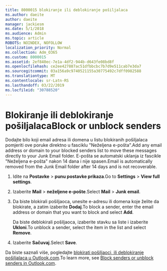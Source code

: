 ```yaml
---
title: 8000015 blokiranje ili deblokiranje pošiljalaca
ms.author: daeite
author: daeite
manager: jackiesm
ms.date: 5/1/2018
ms.audience: Admin
ms.topic: article
ROBOTS: NOINDEX, NOFOLLOW
localization_priority: Normal
ms.collection: Adm_O365
ms.custom: 8000015
ms.assetid: 2ef840ec-7e1a-4df2-944b-d643fe08bd8f
ms.openlocfilehash: ce2ee427887ac51dfbbcbc7b7d9e511cab7e3da7
ms.sourcegitcommit: 03a156a9c9740521155a30775492c7dff0982588
ms.translationtype: MT
ms.contentlocale: sr-Latn-RS
ms.lasthandoff: 03/22/2019
ms.locfileid: "30788520"
---
```

# <a name="block-or-unblock-senders"></a><span data-ttu-id="cbfe5-102">Blokiranje ili deblokiranje pošiljalaca</span><span class="sxs-lookup"><span data-stu-id="cbfe5-102">Block or unblock senders</span></span>

<span data-ttu-id="cbfe5-103">Dodajte bilo koji email adresa ili domena u listu blokiranih pošiljalaca pomjeriti ove poruke direktno u fasciklu "Neželjena e-pošta".</span><span class="sxs-lookup"><span data-stu-id="cbfe5-103">Add any email address or domain to your blocked senders list to move these messages directly to your Junk Email folder.</span></span> <span data-ttu-id="cbfe5-104">E-pošta se automatski uklanja iz fascikle "Neželjena e-pošta" nakon 14 dana i nije spasen.</span><span class="sxs-lookup"><span data-stu-id="cbfe5-104">Email is automatically removed from the Junk Email folder after 14 days and is not recoverable.</span></span>
  
1. <span data-ttu-id="cbfe5-105">Idite na **Postavke** \> **punu postavke prikaza**.</span><span class="sxs-lookup"><span data-stu-id="cbfe5-105">Go to **Settings** \> **View full settings**.</span></span> 
    
2. <span data-ttu-id="cbfe5-106">Izaberite **Mail** \> **neželjene e-pošte**.</span><span class="sxs-lookup"><span data-stu-id="cbfe5-106">Select **Mail** \> **Junk email**.</span></span> 
    
3. <span data-ttu-id="cbfe5-107">Da biste blokirali pošiljaoca, unesite e-adresu ili domena koje želite da blokirate, a zatim izaberite **Dodaj**.</span><span class="sxs-lookup"><span data-stu-id="cbfe5-107">To block a sender, enter the email address or domain that you want to block and select **Add**.</span></span> 
    
    <span data-ttu-id="cbfe5-108">Da biste deblokirali pošiljaoca, izaberite stavku sa liste i izaberite **Ukloni**.</span><span class="sxs-lookup"><span data-stu-id="cbfe5-108">To unblock a sender, select the item in the list and select **Remove**.</span></span>
    
4. <span data-ttu-id="cbfe5-109">Izaberite **Sačuvaj**.</span><span class="sxs-lookup"><span data-stu-id="cbfe5-109">Select **Save**.</span></span> 
    
<span data-ttu-id="cbfe5-110">Da biste saznali više, pogledajte [blokirati pošiljaoci, ili deblokiranje pošiljalaca u Outlook.com](https://go.microsoft.com/fwlink/p/?linkid=873133).</span><span class="sxs-lookup"><span data-stu-id="cbfe5-110">To learn more, see [Block senders or unblock senders in Outlook.com](https://go.microsoft.com/fwlink/p/?linkid=873133).</span></span>
  

